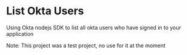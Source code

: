 # List Okta Users
Using Okta nodejs SDK to list all okta users who have signed in to your application

Note: This project was a test project, no use for it at the moment
